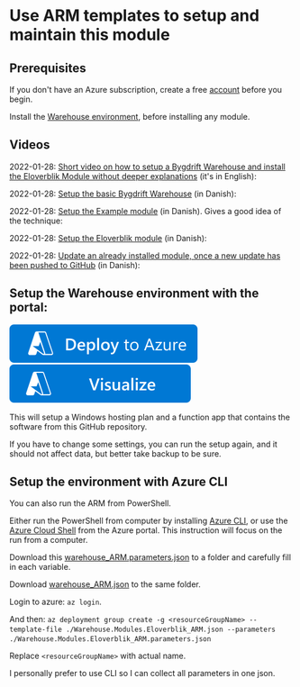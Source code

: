 # Use ARM templates to setup and maintain this module

## Prerequisites

If you don't have an Azure subscription, create a free [account](https://azure.microsoft.com/free/?ref=microsoft.com&utm_source=microsoft.com&utm_medium=docs&utm_campaign=visualstudio) before you begin.

Install the [Warehouse environment](https://github.com/Bygdrift/Warehouse/tree/master/Deploy), before installing any module.

## Videos

2022-01-28: [Short video on how to setup a Bygdrift Warehouse and install the Eloverblik Module without deeper explanations](https://www.youtube.com/watch?v=?????????) (it's in English):

2022-01-28: [Setup the basic Bygdrift Warehouse](https://www.youtube.com/watch?v=6aR39glybhg) (in Danish):

2022-01-28: [Setup the Example module](https://www.youtube.com/watch?v=itwd2XdHIkM) (in Danish). Gives a good idea of the technique:

2022-01-28: [Setup the Eloverblik module](https://www.youtube.com/watch?v=?????????????) (in Danish):

2022-01-28: [Update an already installed module, once a new update has been pushed to GitHub](https://www.youtube.com/watch?v=XywfV_n-320) (in Danish):

## Setup the Warehouse environment with the portal:

[![Deploy To Azure](https://raw.githubusercontent.com/Bygdrift/Warehouse/master/Docs/Images/deploytoazureButton.svg)](https://portal.azure.com/#create/Microsoft.Template/uri/https%3A%2F%2Fraw.githubusercontent.com%2Fhillerod%2FWarehouse.Modules.Eloverblik%2Fmaster%2FDeploy%2FWarehouse.Modules.Eloverblik_ARM.json)
[![Visualize](https://raw.githubusercontent.com/Bygdrift/Warehouse/master/Docs/Images/visualizebutton.svg)](http://armviz.io/#/?load=https%3A%2F%2Fraw.githubusercontent.com%2Fhillerod%2FWarehouse.Modules.Eloverblik%2Fmaster%2FDeploy%2FWarehouse.Modules.Eloverblik_ARM.json)

This will setup a Windows hosting plan and a function app that contains the software from this GitHub repository.

If you have to change some settings, you can run the setup again, and it should not affect data, but better take backup to be sure.

## Setup the environment with Azure CLI

You can also run the ARM from PowerShell.

Either run the PowerShell from computer by installing [Azure CLI](https://docs.microsoft.com/en-us/cli/azure/install-azure-cli), or use the [Azure Cloud Shell](https://shell.azure.com/bash) from the Azure portal. This instruction will focus on the run from a computer.

Download this [warehouse_ARM.parameters.json](https://raw.githubusercontent.com/hillerod/Warehouse.Modules.Eloverblik/master/Deploy/Warehouse.Modules.Eloverblik_ARM.parameters.json) to a folder and carefully fill in each variable.

Download [warehouse_ARM.json](https://raw.githubusercontent.com/hillerod/Warehouse.Modules.Eloverblik/master/Deploy/Warehouse.Modules.Eloverblik_ARM.json) to the same folder.

Login to azure: `az login`.

And then: `az deployment group create -g <resourceGroupName> --template-file ./Warehouse.Modules.Eloverblik_ARM.json --parameters ./Warehouse.Modules.Eloverblik_ARM.parameters.json`

Replace `<resourceGroupName>` with actual name.

I personally prefer to use CLI so I can collect all parameters in one json.